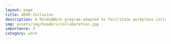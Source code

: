 ```yaml
---
layout: page
title: ADHD-Inclusion
description: A Minds@Work program adapted to facilitate workplace inclusion for individuals with ADHD.
img: assets/img/headers/collaboration.jpg
importance: 3
category: work
---
```

